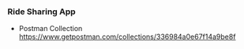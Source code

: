 ### Ride Sharing App
* Postman Collection
  https://www.getpostman.com/collections/336984a0e67f14a9be8f
